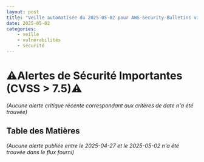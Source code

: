 ```yaml
---
layout: post
title: "Veille automatisée du 2025-05-02 pour AWS-Security-Bulletins via Gemini gemini-2.5-pro-exp-03-25"
date: 2025-05-02
categories:
    - veille
    - vulnérabilités
    - sécurité
---
```

# ⚠️Alertes de Sécurité Importantes (CVSS > 7.5)⚠️
_(Aucune alerte critique récente correspondant aux critères de date n'a été trouvée)_

## Table des Matières
_(Aucune alerte publiée entre le 2025-04-27 et le 2025-05-02 n'a été trouvée dans le flux fourni)_